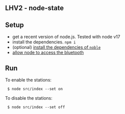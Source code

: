 LHV2 - node-state
-----------------

## Setup

- get a recent version of node.js. Tested with node v17
- install the dependencies. `npm i`
- (optional) [install the dependencies of `noble`](https://github.com/abandonware/noble#linux)
- [allow node to access the bluetooth](https://github.com/abandonware/noble#running-without-rootsudo-linux-specific)


## Run

To enable the stations:

` $ node src/index --set on`

To disable the stations:

` $ node src/index --set off`
